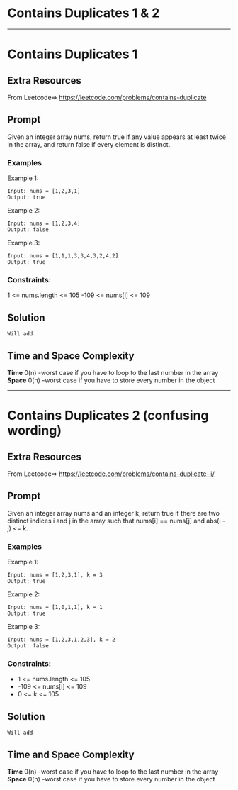 # Contains Duplicates 1 & 2

---

# Contains Duplicates 1

## Extra Resources

From Leetcode=>
https://leetcode.com/problems/contains-duplicate

## Prompt

Given an integer array nums, return true if any value appears at least twice in the array, and return false if every element is distinct.

### Examples

Example 1:

```
Input: nums = [1,2,3,1]
Output: true
```

Example 2:

```
Input: nums = [1,2,3,4]
Output: false
```

Example 3:

```
Input: nums = [1,1,1,3,3,4,3,2,4,2]
Output: true
```

### Constraints:

1 <= nums.length <= 105
-109 <= nums[i] <= 109

## Solution

```
Will add
```

## Time and Space Complexity

**Time**
0(n)
-worst case if you have to loop to the last number in the array
**Space**
0(n)
-worst case if you have to store every number in the object

---

# Contains Duplicates 2 (confusing wording)

## Extra Resources

From Leetcode=>
https://leetcode.com/problems/contains-duplicate-ii/

## Prompt

Given an integer array nums and an integer k, return true if there are two distinct indices i and j in the array such that nums[i] == nums[j] and abs(i - j) <= k.

### Examples

Example 1:

```
Input: nums = [1,2,3,1], k = 3
Output: true
```

Example 2:

```
Input: nums = [1,0,1,1], k = 1
Output: true

```

Example 3:

```
Input: nums = [1,2,3,1,2,3], k = 2
Output: false

```

### Constraints:

- 1 <= nums.length <= 105
- -109 <= nums[i] <= 109
- 0 <= k <= 105

## Solution

```
Will add
```

## Time and Space Complexity

**Time**
0(n)
-worst case if you have to loop to the last number in the array
**Space**
0(n)
-worst case if you have to store every number in the object
